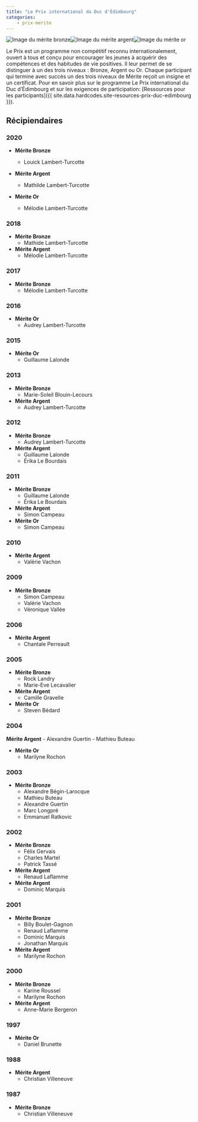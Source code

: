 ```yaml
---
title: "Le Prix international du Duc d'Édimbourg"
categories: 
    - prix-merite
---
```




<div class="duc-edimbourg">
<img src="{{ site.url }}{{ site.data.hardcodes.img-medaille-duc-edimbourg-bronze }}" title="Image du mérite bronze" /><img src="{{ site.url }}{{ site.data.hardcodes.img-medaille-duc-edimbourg-argent }}" title="Image du mérite argent" /><img src="{{ site.url }}{{ site.data.hardcodes.img-medaille-duc-edimbourg-or }}" title="Image du mérite or" />
</div>

Le Prix est un programme non compétitif reconnu internationalement, ouvert à tous et conçu pour encourager les jeunes à acquérir des compétences et des habitudes de vie positives. Il leur permet de se distinguer à un des trois niveaux : Bronze, Argent ou Or. Chaque participant qui termine avec succès un des trois niveaux de Mérite reçoit un insigne et un certificat. Pour en savoir plus sur le programme Le Prix international du Duc d’Édimbourg et sur les exigences de participation: [Ressources pour les participants]({{ site.data.hardcodes.site-resources-prix-duc-edimbourg }}).

## Récipiendaires


### 2020	
- **Mérite Bronze** 
    - Louick Lambert-Turcotte	
    
- **Mérite Argent** 
    - Mathilde Lambert-Turcotte	
    
- **Mérite Or** 
    - Mélodie Lambert-Turcotte

### 2018

- **Mérite Bronze** 
    - Mathide Lambert-Turcotte	
- **Mérite Argent** 
    - Mélodie Lambert-Turcotte	
        
### 2017

- **Mérite Bronze** 
    - Mélodie Lambert-Turcotte	
 
### 2016	

- **Mérite Or** 
    - Audrey Lambert-Turcotte

### 2015	

- **Mérite Or** 
    - Guillaume Lalonde

### 2013	

- **Mérite Bronze** 
    - Marie-Soleil Blouin-Lecours	
- **Mérite Argent** 
    - Audrey Lambert-Turcotte	

### 2012	

- **Mérite Bronze** 
    - Audrey Lambert-Turcotte	
- **Mérite Argent** 
    - Guillaume Lalonde
    - Érika Le Bourdais	

### 2011	

- **Mérite Bronze** 
    - Guillaume Lalonde	
    - Érika Le Bourdais
- **Mérite Argent** 
    - Simon Campeau	
- **Mérite Or** 
    - Simon Campeau

### 2010	

- **Mérite Argent** 
    - Valérie Vachon

### 2009	

- **Mérite Bronze** 
    - Simon Campeau	 
    - Valérie Vachon
    - Véronique Vallée

### 2006	

- **Mérite Argent** 
    - Chantale Perreault

### 2005	

- **Mérite Bronze** 
    - Rock Landry	
    - Marie-Eve Lecavalier
- **Mérite Argent** 
    - Camille Gravelle	
- **Mérite Or** 
    - Steven Bédard

### 2004	

**Mérite Argent** 
    - Alexandre Guertin	
    - Mathieu Buteau
- **Mérite Or** 
    - Marilyne Rochon

### 2003	 

- **Mérite Bronze**
    - Alexandre Bégin-Larocque
    - Mathieu Buteau
    - Alexandre Guertin
    - Marc Longpré
    - Emmanuel Ratkovic

### 2002	

- **Mérite Bronze** 
    - Félix Gervais
    - Charles Martel	
    - Patrick Tassé
- **Mérite Argent** 
    - Renaud Laflamme	
- **Mérite Argent** 
    - Dominic Marquis

### 2001	

- **Mérite Bronze** 
    - Billy Boulet-Gagnon	
    - Renaud Laflamme
    - Dominic Marquis
    - Jonathan Marquis
- **Mérite Argent** 
    - Marilyne Rochon

### 2000	

- **Mérite Bronze** 
    - Karine Roussel
    - Marilyne Rochon	
- **Mérite Argent** 
    - Anne-Marie Bergeron	

### 1997	

- **Mérite Or** 
    - Daniel Brunette

### 1988	

- **Mérite Argent** 
    - Christian Villeneuve

### 1987	

- **Mérite Bronze** 
    - Christian Villeneuve